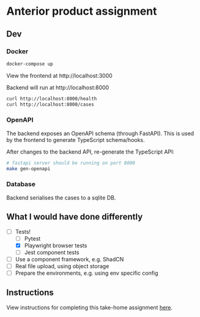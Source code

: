 # Anterior product assignment

## Dev

### Docker

```bash
docker-compose up
```

View the frontend at http://localhost:3000

Backend will run at http://localhost:8000

```bash
curl http://localhost:8000/health
curl http://localhost:8000/cases
```

### OpenAPI

The backend exposes an OpenAPI schema (through FastAPI). This is used by the frontend to generate TypeScript schema/hooks.

After changes to the backend API, re-generate the TypeScript API:

```bash
# fastapi server should be running on port 8000
make gen-openapi
```

### Database

Backend serialises the cases to a sqlite DB.

## What I would have done differently

- [ ] Tests!
  - [ ] Pytest
  - [x] Playwright browser tests
  - [ ] Jest component tests
- [ ] Use a component framework, e.g. ShadCN
- [ ] Real file upload, using object storage
- [ ] Prepare the environments, e.g. using env specific config

## Instructions

View instructions for completing this take-home assignment [here](https://co-helm.notion.site/Senior-Product-Engineer-Take-Home-6e82ec45cc2a46b59a0d9ee3aeb9449c).
